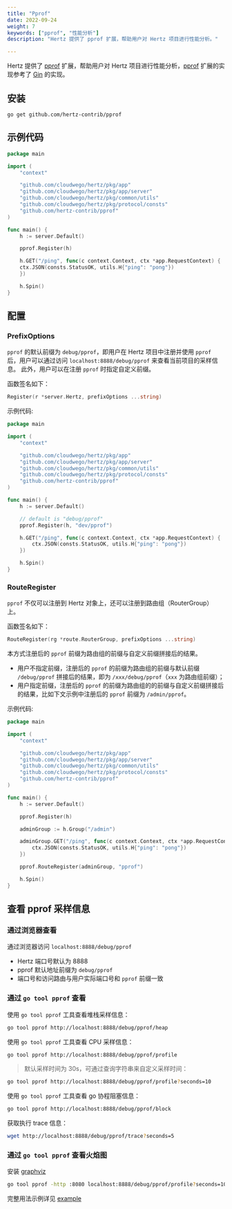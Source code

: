 ```yaml
---
title: "Pprof"
date: 2022-09-24
weight: 7
keywords: ["pprof", "性能分析"]
description: "Hertz 提供了 pprof 扩展，帮助用户对 Hertz 项目进行性能分析。"

---
```



Hertz 提供了 [pprof](https://github.com/hertz-contrib/pprof) 扩展，帮助用户对 Hertz 项目进行性能分析，[pprof](https://github.com/hertz-contrib/pprof) 扩展的实现参考了 [Gin](https://github.com/gin-contrib/pprof) 的实现。

## 安装

```shell
go get github.com/hertz-contrib/pprof
```

## 示例代码

```go
package main

import (
	"context"

	"github.com/cloudwego/hertz/pkg/app"
	"github.com/cloudwego/hertz/pkg/app/server"
	"github.com/cloudwego/hertz/pkg/common/utils"
	"github.com/cloudwego/hertz/pkg/protocol/consts"
	"github.com/hertz-contrib/pprof"
)

func main() {
    h := server.Default()

    pprof.Register(h)

    h.GET("/ping", func(c context.Context, ctx *app.RequestContext) {
    ctx.JSON(consts.StatusOK, utils.H{"ping": "pong"})
    })

    h.Spin()
}
```

## 配置

### PrefixOptions

`pprof` 的默认前缀为 `debug/pprof`，即用户在 Hertz 项目中注册并使用 `pprof` 后，用户可以通过访问
`localhost:8888/debug/pprof` 来查看当前项目的采样信息。
此外，用户可以在注册 `pprof` 时指定自定义前缀。

函数签名如下：

```go
Register(r *server.Hertz, prefixOptions ...string)
```

示例代码:

```go
package main

import (
	"context"

	"github.com/cloudwego/hertz/pkg/app"
	"github.com/cloudwego/hertz/pkg/app/server"
	"github.com/cloudwego/hertz/pkg/common/utils"
	"github.com/cloudwego/hertz/pkg/protocol/consts"
	"github.com/hertz-contrib/pprof"
)

func main() {
	h := server.Default()

	// default is "debug/pprof"
	pprof.Register(h, "dev/pprof")

	h.GET("/ping", func(c context.Context, ctx *app.RequestContext) {
		ctx.JSON(consts.StatusOK, utils.H{"ping": "pong"})
	})

	h.Spin()
}
```

### RouteRegister

`pprof` 不仅可以注册到 Hertz 对象上，还可以注册到路由组（RouterGroup）上。

函数签名如下：

```go
RouteRegister(rg *route.RouterGroup, prefixOptions ...string)
```

本方式注册后的 `pprof` 前缀为路由组的前缀与自定义前缀拼接后的结果。

* 用户不指定前缀，注册后的 `pprof` 的前缀为路由组的前缀与默认前缀 `/debug/pprof` 拼接后的结果，即为 `/xxx/debug/pprof`（`xxx` 为路由组前缀）；
* 用户指定前缀，注册后的 `pprof` 的前缀为路由组的的前缀与自定义前缀拼接后的结果，比如下文示例中注册后的 `pprof` 前缀为 `/admin/pprof`。

示例代码:

```go
package main

import (
	"context"

	"github.com/cloudwego/hertz/pkg/app"
	"github.com/cloudwego/hertz/pkg/app/server"
	"github.com/cloudwego/hertz/pkg/common/utils"
	"github.com/cloudwego/hertz/pkg/protocol/consts"
	"github.com/hertz-contrib/pprof"
)

func main() {
	h := server.Default()

	pprof.Register(h)

	adminGroup := h.Group("/admin")

	adminGroup.GET("/ping", func(c context.Context, ctx *app.RequestContext) {
		ctx.JSON(consts.StatusOK, utils.H{"ping": "pong"})
	})

	pprof.RouteRegister(adminGroup, "pprof")

	h.Spin()
}
```

## 查看 pprof 采样信息

### 通过浏览器查看

通过浏览器访问 `localhost:8888/debug/pprof`

* Hertz 端口号默认为 8888
* pprof 默认地址前缀为 `debug/pprof`
* 端口号和访问路由与用户实际端口号和 `pprof` 前缀一致

### 通过 `go tool pprof` 查看

使用 `go tool pprof` 工具查看堆栈采样信息：

```bash
go tool pprof http://localhost:8888/debug/pprof/heap
```

使用 `go tool pprof` 工具查看 CPU 采样信息：

```bash
go tool pprof http://localhost:8888/debug/pprof/profile
```

> 默认采样时间为 30s，可通过查询字符串来自定义采样时间：

```bash
go tool pprof http://localhost:8888/debug/pprof/profile?seconds=10
```

使用 `go tool pprof` 工具查看 go 协程阻塞信息：

```bash
go tool pprof http://localhost:8888/debug/pprof/block
```

获取执行 trace 信息：

```bash
wget http://localhost:8888/debug/pprof/trace?seconds=5
```

### 通过 `go tool pprof` 查看火焰图

安装 [graphviz](http://www.graphviz.org/download/)

```bash
go tool pprof -http :8080 localhost:8888/debug/pprof/profile?seconds=10
```

完整用法示例详见 [example](https://github.com/hertz-contrib/pprof/tree/main/example)
